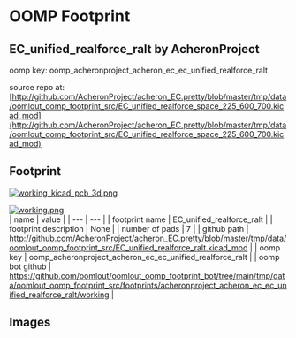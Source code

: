 # OOMP Footprint  
## EC_unified_realforce_ralt  by AcheronProject  
  
oomp key: oomp_acheronproject_acheron_ec_ec_unified_realforce_ralt  
  
source repo at: [http://github.com/AcheronProject/acheron_EC.pretty/blob/master/tmp/data/oomlout_oomp_footprint_src/EC_unified_realforce_space_225_600_700.kicad_mod](http://github.com/AcheronProject/acheron_EC.pretty/blob/master/tmp/data/oomlout_oomp_footprint_src/EC_unified_realforce_space_225_600_700.kicad_mod)  
## Footprint  
  
[![working_kicad_pcb_3d.png](working_kicad_pcb_3d_600.png)](working_kicad_pcb_3d.png)  
  
[![working.png](working_600.png)](working.png)  
| name | value | 
| --- | --- | 
| footprint name | EC_unified_realforce_ralt | 
| footprint description | None | 
| number of pads | 7 | 
| github path | http://github.com/AcheronProject/acheron_EC.pretty/blob/master/tmp/data/oomlout_oomp_footprint_src/EC_unified_realforce_ralt.kicad_mod | 
| oomp key | oomp_acheronproject_acheron_ec_ec_unified_realforce_ralt | 
| oomp bot github | https://github.com/oomlout/oomlout_oomp_footprint_bot/tree/main/tmp/data/oomlout_oomp_footprint_src/footprints/acheronproject_acheron_ec_ec_unified_realforce_ralt/working | 
## Images  
